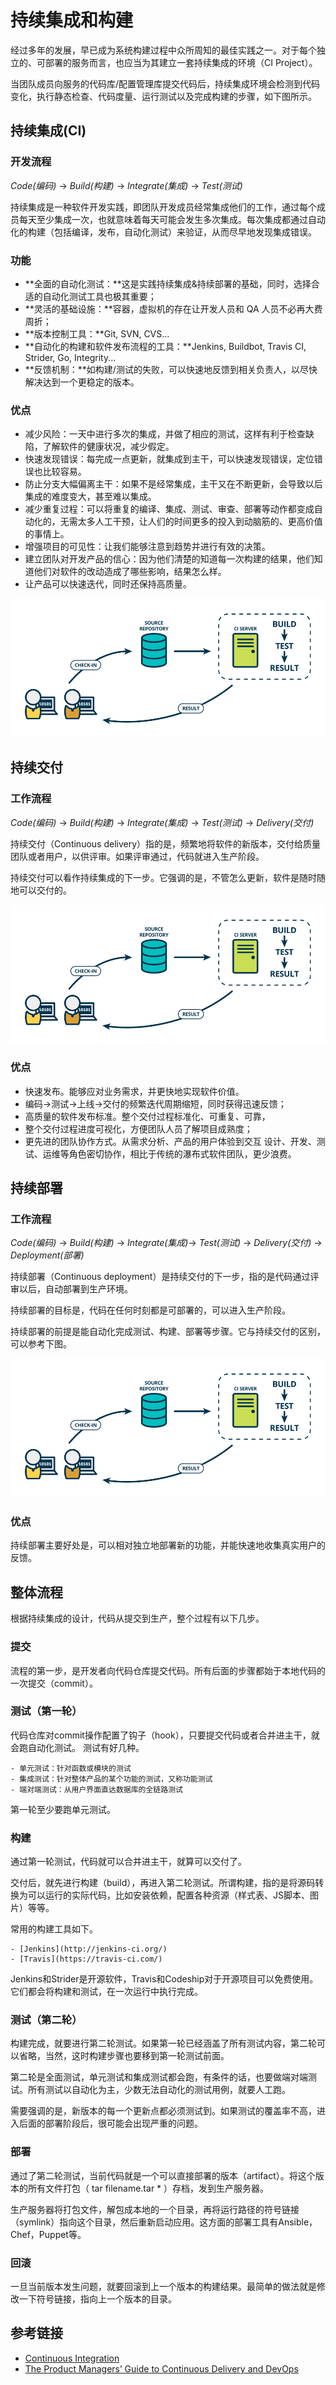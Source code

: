 #  持续集成和构建
经过多年的发展，早已成为系统构建过程中众所周知的最佳实践之一。对于每个独立的、可部署的服务而言，也应当为其建立一套持续集成的环境（CI Project）。

当团队成员向服务的代码库/配置管理库提交代码后，持续集成环境会检测到代码变化，执行静态检查、代码度量、运行测试以及完成构建的步骤，如下图所示。


## 持续集成(CI)
### 开发流程
*Code(编码)* -> *Build(构建)* -> *Integrate(集成)* -> *Test(测试)*

持续集成是一种软件开发实践，即团队开发成员经常集成他们的工作，通过每个成员每天至少集成一次，也就意味着每天可能会发生多次集成。每次集成都通过自动化的构建（包括编译，发布，自动化测试）来验证，从而尽早地发现集成错误。


### 功能
+ **全面的自动化测试：**这是实践持续集成&持续部署的基础，同时，选择合适的自动化测试工具也极其重要；
+ **灵活的基础设施：**容器，虚拟机的存在让开发人员和 QA 人员不必再大费周折；
+ **版本控制工具：**Git, SVN, CVS...
+ **自动化的构建和软件发布流程的工具：**Jenkins, Buildbot, Travis CI, Strider, Go, Integrity...
+ **反馈机制：**如构建/测试的失败，可以快速地反馈到相关负责人，以尽快解决达到一个更稳定的版本。

### 优点
* 减少风险：一天中进行多次的集成，并做了相应的测试，这样有利于检查缺陷，了解软件的健康状况，减少假定。
* 快速发现错误：每完成一点更新，就集成到主干，可以快速发现错误，定位错误也比较容易。
* 防止分支大幅偏离主干：如果不是经常集成，主干又在不断更新，会导致以后集成的难度变大，甚至难以集成。
* 减少重复过程：可以将重复的编译、集成、测试、审查、部署等动作都变成自动化的，无需太多人工干预，让人们的时间更多的投入到动脑筋的、更高价值的事情上。
* 增强项目的可见性：让我们能够注意到趋势并进行有效的决策。
* 建立团队对开发产品的信心：因为他们清楚的知道每一次构建的结果，他们知道他们对软件的改动造成了哪些影响，结果怎么样。
* 让产品可以快速迭代，同时还保持高质量。


![ci](./continuous_integration.png)

## 持续交付
### 工作流程
*Code(编码)* -> *Build(构建)* -> *Integrate(集成)* -> *Test(测试)* -> *Delivery(交付)*

持续交付（Continuous delivery）指的是，频繁地将软件的新版本，交付给质量团队或者用户，以供评审。如果评审通过，代码就进入生产阶段。  

持续交付可以看作持续集成的下一步。它强调的是，不管怎么更新，软件是随时随地可以交付的。  

![cd](./continuous_integration.png)

### 优点
* 快速发布。能够应对业务需求，并更快地实现软件价值。
* 编码->测试->上线->交付的频繁迭代周期缩短，同时获得迅速反馈；
* 高质量的软件发布标准。整个交付过程标准化、可重复、可靠，
* 整个交付过程进度可视化，方便团队人员了解项目成熟度；
* 更先进的团队协作方式。从需求分析、产品的用户体验到交互 设计、开发、测试、运维等角色密切协作，相比于传统的瀑布式软件团队，更少浪费。


## 持续部署
### 工作流程
*Code(编码)* -> *Build(构建)* -> *Integrate(集成)*-> *Test(测试)* -> *Delivery(交付)* -> *Deployment(部署)*


持续部署（Continuous deployment）是持续交付的下一步，指的是代码通过评审以后，自动部署到生产环境。  

持续部署的目标是，代码在任何时刻都是可部署的，可以进入生产阶段。  

持续部署的前提是能自动化完成测试、构建、部署等步骤。它与持续交付的区别，可以参考下图。  

![cd](./continuous_integration.png)

### 优点
持续部署主要好处是，可以相对独立地部署新的功能，并能快速地收集真实用户的反馈。


## 整体流程  

根据持续集成的设计，代码从提交到生产，整个过程有以下几步。  

### 提交  
流程的第一步，是开发者向代码仓库提交代码。所有后面的步骤都始于本地代码的一次提交（commit）。  

### 测试（第一轮）  
代码仓库对commit操作配置了钩子（hook），只要提交代码或者合并进主干，就会跑自动化测试。
测试有好几种。  


    - 单元测试：针对函数或模块的测试  
    - 集成测试：针对整体产品的某个功能的测试，又称功能测试  
    - 端对端测试：从用户界面直达数据库的全链路测试  

第一轮至少要跑单元测试。  

### 构建  
通过第一轮测试，代码就可以合并进主干，就算可以交付了。  

交付后，就先进行构建（build），再进入第二轮测试。所谓构建，指的是将源码转换为可以运行的实际代码，比如安装依赖，配置各种资源（样式表、JS脚本、图片）等等。  

常用的构建工具如下。  

    - [Jenkins](http://jenkins-ci.org/)   
    - [Travis](https://travis-ci.com/)  


Jenkins和Strider是开源软件，Travis和Codeship对于开源项目可以免费使用。它们都会将构建和测试，在一次运行中执行完成。  

### 测试（第二轮）  
构建完成，就要进行第二轮测试。如果第一轮已经涵盖了所有测试内容，第二轮可以省略，当然，这时构建步骤也要移到第一轮测试前面。  

第二轮是全面测试，单元测试和集成测试都会跑，有条件的话，也要做端对端测试。所有测试以自动化为主，少数无法自动化的测试用例，就要人工跑。  

需要强调的是，新版本的每一个更新点都必须测试到。如果测试的覆盖率不高，进入后面的部署阶段后，很可能会出现严重的问题。  

### 部署
通过了第二轮测试，当前代码就是一个可以直接部署的版本（artifact）。将这个版本的所有文件打包（ tar filename.tar * ）存档，发到生产服务器。  

生产服务器将打包文件，解包成本地的一个目录，再将运行路径的符号链接（symlink）指向这个目录，然后重新启动应用。这方面的部署工具有Ansible，Chef，Puppet等。  

### 回滚  
一旦当前版本发生问题，就要回滚到上一个版本的构建结果。最简单的做法就是修改一下符号链接，指向上一个版本的目录。  


## 参考链接
- [Continuous Integration](https://www.martinfowler.com/articles/continuousIntegration.html) 
- [The Product Managers’ Guide to Continuous Delivery and DevOps](http://www.mindtheproduct.com/2016/02/what-the-hell-are-ci-cd-and-devops-a-cheatsheet-for-the-rest-of-us/)
